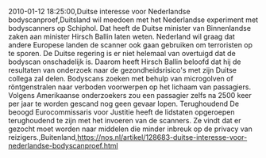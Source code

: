 2010-01-12 18:25:00,Duitse interesse voor Nederlandse bodyscanproef,Duitsland wil meedoen met het Nederlandse experiment met bodyscanners op Schiphol. Dat heeft de Duitse minister van Binnenlandse zaken aan minister Hirsch Ballin laten weten. Nederland wil graag dat andere Europese landen de scanner ook gaan gebruiken om terroristen op te sporen. De Duitse regering is er niet helemaal van overtuigd dat de bodyscan onschadelijk is. Daarom heeft Hirsch Ballin beloofd dat hij de resultaten van onderzoek naar de gezondheidsrisico's met zijn Duitse collega zal delen. Bodyscans zoeken met behulp van microgolven of röntgenstralen naar verboden voorwerpen op het lichaam van passagiers. Volgens Amerikaanse onderzoekers zou een passagier zelfs na 2500 keer per jaar te worden gescand nog geen gevaar lopen. Terughoudend De beoogd Eurocommissaris voor Justitie heeft de lidstaten opgeroepen terughoudend te zijn met het invoeren van de scanners. Ze vindt dat er gezocht moet worden naar middelen die minder inbreuk op de privacy van reizigers.,Buitenland,https://nos.nl/artikel/128683-duitse-interesse-voor-nederlandse-bodyscanproef.html